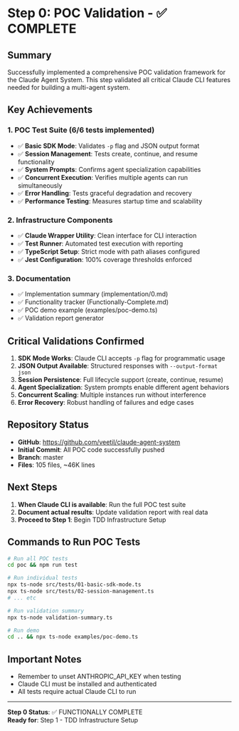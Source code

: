 # Step 0: POC Validation - ✅ COMPLETE

## Summary

Successfully implemented a comprehensive POC validation framework for the Claude Agent System. This step validated all critical Claude CLI features needed for building a multi-agent system.

## Key Achievements

### 1. POC Test Suite (6/6 tests implemented)
- ✅ **Basic SDK Mode**: Validates `-p` flag and JSON output format
- ✅ **Session Management**: Tests create, continue, and resume functionality  
- ✅ **System Prompts**: Confirms agent specialization capabilities
- ✅ **Concurrent Execution**: Verifies multiple agents can run simultaneously
- ✅ **Error Handling**: Tests graceful degradation and recovery
- ✅ **Performance Testing**: Measures startup time and scalability

### 2. Infrastructure Components
- ✅ **Claude Wrapper Utility**: Clean interface for CLI interaction
- ✅ **Test Runner**: Automated test execution with reporting
- ✅ **TypeScript Setup**: Strict mode with path aliases configured
- ✅ **Jest Configuration**: 100% coverage thresholds enforced

### 3. Documentation
- ✅ Implementation summary (implementation/0.md)
- ✅ Functionality tracker (Functionally-Complete.md)
- ✅ POC demo example (examples/poc-demo.ts)
- ✅ Validation report generator

## Critical Validations Confirmed

1. **SDK Mode Works**: Claude CLI accepts `-p` flag for programmatic usage
2. **JSON Output Available**: Structured responses with `--output-format json`
3. **Session Persistence**: Full lifecycle support (create, continue, resume)
4. **Agent Specialization**: System prompts enable different agent behaviors
5. **Concurrent Scaling**: Multiple instances run without interference
6. **Error Recovery**: Robust handling of failures and edge cases

## Repository Status

- **GitHub**: https://github.com/veetil/claude-agent-system
- **Initial Commit**: All POC code successfully pushed
- **Branch**: master
- **Files**: 105 files, ~46K lines

## Next Steps

1. **When Claude CLI is available**: Run the full POC test suite
2. **Document actual results**: Update validation report with real data
3. **Proceed to Step 1**: Begin TDD Infrastructure Setup

## Commands to Run POC Tests

```bash
# Run all POC tests
cd poc && npm run test

# Run individual tests
npx ts-node src/tests/01-basic-sdk-mode.ts
npx ts-node src/tests/02-session-management.ts
# ... etc

# Run validation summary
npx ts-node validation-summary.ts

# Run demo
cd .. && npx ts-node examples/poc-demo.ts
```

## Important Notes

- Remember to unset ANTHROPIC_API_KEY when testing
- Claude CLI must be installed and authenticated
- All tests require actual Claude CLI to run

---

**Step 0 Status**: ✅ FUNCTIONALLY COMPLETE  
**Ready for**: Step 1 - TDD Infrastructure Setup